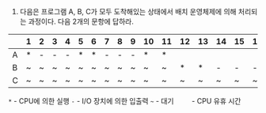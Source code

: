 1. 다음은 프로그램 A, B, C가 모두 도착해있는 상태에서 배치 운영체제에 의해 처리되는 과정이다. 다음 2개의 문항에 답하라.

|   | 1  | 2  | 3  | 4  | 5  | 6  | 7  | 8  | 9  | 10 | 11 | 12 | 13 | 14 | 15 | 16 | 17 | 18 | 19 | 20 | 21 | 22 | 23 | 24 | 25 | 26 | 27 | 28 | 29 | 30 | 31 | 32 |
|:---|:---|:---|:---|:---|:---|:---|:---|:---|:---|:---|:---|:---|:---|:---|:---|:---|:---|:---|:---|:---|:---|:---|:---|:---|:---|:---|:---|:---|:---|:---|:---|:---|
| A | *  | -  | -  | -  | *  | *  | -  | -  | -  | *  | *  |    |    |    |    |    |    |    |    |    |    |    |    |    |    |    |    |    |    |    |    |    |
| B | ~  | ~  | ~  | ~  | ~  | ~  | ~  | ~  | ~  | ~  | ~  | *  | *  | -  | -  | -  | -  | *  | -  | -  | *  | *  |    |    |    |    |    |    |    |    |    |    |
| C | ~  | ~  | ~  | ~  | ~  | ~  | ~  | ~  | ~  | ~  | ~  | ~  | ~  | ~  | ~  | ~  | ~  | ~  | ~  | ~  | ~  | ~  | *  | *  | *  | -  | -  | *  | *  | *  |    |    |

`*` - CPU에 의한 실행     `-` - I/O 장치에 의한 입출력      `~` - 대기     `    ` - CPU 유휴 시간
